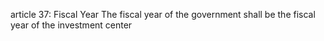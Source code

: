 article 37: Fiscal Year
The fiscal year of the government shall be the fiscal year of the investment center
<ul>
</ul>